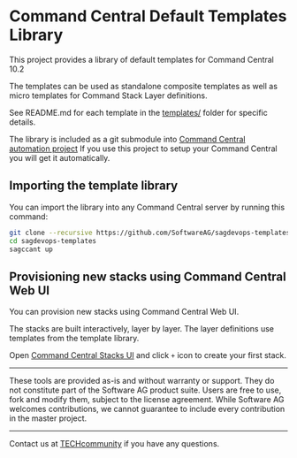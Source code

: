# Command Central Default Templates Library

This project provides a library of default templates for
Command Central 10.2

The templates can be used as standalone composite templates as well as
micro templates for Command Stack Layer definitions.

See README.md for each template in the [templates/](templates/) folder
for specific details.

The library is included as a git submodule into
[Command Central automation project](https://github.com/SoftwareAG/sagdevops-cc-server)
If you use this project to setup your Command Central you will get it automatically.

## Importing the template library

You can import the library into any Command Central server by running this command:

```bash
git clone --recursive https://github.com/SoftwareAG/sagdevops-templates
cd sagdevops-templates
sagccant up
```

## Provisioning new stacks using Command Central Web UI

You can provision new stacks using Command Central Web UI.

The stacks are built interactively, layer by layer. The layer definitions
use templates from the template library.

Open [Command Central Stacks UI](https://0.0.0.0:8091/cce/web/?entry=stacks#stacks:)
and click `+` icon to create your first stack.

______________________
These tools are provided as-is and without warranty or support. They do not constitute part of the Software AG product suite. Users are free to use, fork and modify them, subject to the license agreement. While Software AG welcomes contributions, we cannot guarantee to include every contribution in the master project.
______________________
Contact us at [TECHcommunity](mailto:technologycommunity@softwareag.com?subject=Github/SoftwareAG) if you have any questions.
